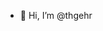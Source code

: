 - 👋 Hi, I’m @thgehr

<!---
thgehr/thgehr is a ✨ special ✨ repository because its `README.md` (this file) appears on your GitHub profile.
You can click the Preview link to take a look at your changes.
--->
